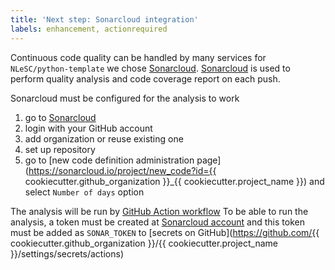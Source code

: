 ```yaml
---
title: 'Next step: Sonarcloud integration'
labels: enhancement, actionrequired
---
```


Continuous code quality can be handled by many services for `NLeSC/python-template` we chose [Sonarcloud](https://sonarcloud.io/).
[Sonarcloud](https://sonarcloud.io/) is used to perform quality analysis and code coverage report on each push.

Sonarcloud must be configured for the analysis to work

1. go to [Sonarcloud](https://sonarcloud.io/projects/create)
2. login with your GitHub account
3. add organization or reuse existing one
4. set up repository
5. go to [new code definition administration page](https://sonarcloud.io/project/new_code?id={{ cookiecutter.github_organization }}_{{ cookiecutter.project_name }}) and select `Number of days` option

The analysis will be run by [GitHub Action workflow](.github/workflows/sonarcloud.yml)
To be able to run the analysis, a token must be created at [Sonarcloud account](https://sonarcloud.io/account/security/) and this token must be added as `SONAR_TOKEN` to [secrets on GitHub](https://github.com/{{ cookiecutter.github_organization }}/{{ cookiecutter.project_name }}/settings/secrets/actions)
